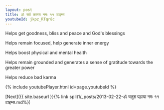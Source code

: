 ```yaml
---
layout: post
title: ॐ सर्व कामय नमः ११ टाइम्स
youtubeId: jkpz_RTqr8c
---
```

 
 
Helps get goodness, bliss and peace and God's blessings
 
Helps remain focused, help generate inner energy 
 
Helps boost physical and mental health 
 
Helps remain grounded and generates a sense of gratitude towards the greater power 
 
Helps reduce bad karma
 
 
 
 


{% include youtubePlayer.html id=page.youtubeId %}
 
[Next]({{ site.baseurl }}{% link  split1/_posts/2013-02-22-ॐ चतुश पढ़ाया नमः ११ टाइम्स.md%})
 

